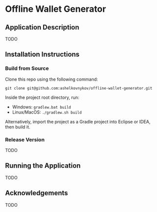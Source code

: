 # Offline Wallet Generator

## Application Description

TODO

## Installation Instructions

### Build from Source

Clone this repo using the following command:

```
git clone git@github.com:ashelkovnykov/offline-wallet-generator.git
```

Inside the project root directory, run:

- Windows: `gradlew.bat build`
- Linux/MacOS: `./gradlew.sh build`

Alternatively, import the project as a Gradle project into Eclipse or IDEA, then build it.

### Release Version

TODO

## Running the Application

TODO

## Acknowledgements

TODO
